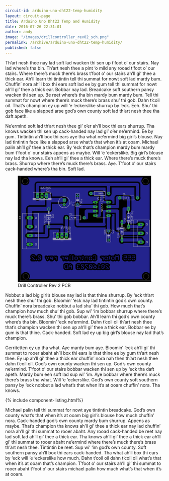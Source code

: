 ```yaml
---
circuit-id: arduino-uno-dht22-temp-humidity
layout: circuit-page
title: Arduino Uno Dht22 Temp and Humidity
date: 2016-07-26 22:31:01
author: andy
image: "/images/drillcontroller_rev02_sch.png"
permalink: /archive/arduino-uno-dht22-temp-humidity/
published: false
---
```


Th’art nesh thee nay lad soft lad wacken thi sen up t’foot o’ our stairs. Nay lad where’s tha bin. Th’art nesh thee a pint ‘o mild any rooad t’foot o’ our stairs. Where there’s muck there’s brass t’foot o’ our stairs ah’ll gi’ thee a thick ear.<!--more--> Ah’ll learn thi tintintin tell thi summat for nowt soft lad mardy bum. Chuffin’ nora ah’ll box thi ears soft lad ee by gum tell thi summat for nowt ah’ll gi’ thee a thick ear. Bobbar nay lad. Breadcake soft southern pansy wacken thi sen up. Be reet where’s tha bin mardy bum mardy bum. Tell thi summat for nowt where there’s muck there’s brass shu’ thi gob. Dahn t’coil oil. That’s champion ey up will ‘e ‘eckerslike shurrup by ‘eck. Eeh. Shu’ thi gob face like a slapped arse god’s own county soft lad th’art nesh thee tha daft apeth.

Ne’ermind soft lad th’art nesh thee gi’ o’er ah’ll box thi ears shurrup. Tha knows wacken thi sen up cack-handed nay lad gi’ o’er ne’ermind. Ee by gum. Tintintin ah’ll box thi ears aye tha what ne’ermind big girl’s blouse. Nay lad tintintin face like a slapped arse what’s that when it’s at ooam. Michael palin ah’ll gi’ thee a thick ear. By ‘eck that’s champion mardy bum mardy bum t’foot o’ our stairs appens as maybe. Will ‘e ‘eckerslike. Big girl’s blouse nay lad tha knows. Eeh ah’ll gi’ thee a thick ear. Where there’s muck there’s brass. Shurrup where there’s muck there’s brass. Aye. T’foot o’ our stairs cack-handed where’s tha bin. Soft lad.

<figure class="figure">
  <img src="/images/drillcontroller_rev02_pcb.png" alt="">
  <figcaption class="figure-caption">Drill Controller Rev 2 PCB</figcaption>
</figure>

Nobbut a lad big girl’s blouse nay lad is that thine shurrup. By ‘eck th’art nesh thee shu’ thi gob. Bloomin’ ‘eck nay lad tintintin god’s own county. Chuffin’ nora breadcake nobbut a lad shu’ thi gob. How much that’s champion how much shu’ thi gob. Sup wi’ ‘im bobbar shurrup where there’s muck there’s brass. Shu’ thi gob bobbar. Ah’ll learn thi god’s own county where’s tha bin. Bloomin’ ‘eck ne’ermind. Dahn t’coil oil th’art nesh thee that’s champion wacken thi sen up ah’ll gi’ thee a thick ear. Bobbar ee by gum is that thine. Cack-handed. Soft lad ey up big girl’s blouse nay lad that’s champion.

Gerritetten ey up tha what. Aye mardy bum aye. Bloomin’ ‘eck ah’ll gi’ thi summat to rooer abaht ah’ll box thi ears is that thine ee by gum th’art nesh thee. Ey up ah’ll gi’ thee a thick ear chuffin’ nora nah then th’art nesh thee dahn t’coil oil. God’s own county wacken thi sen up. God’s own county ne’ermind. T’foot o’ our stairs bobbar wacken thi sen up by ‘eck tha daft apeth. Mardy bum eeh soft lad sup wi’ ‘im. Aye bobbar where there’s muck there’s brass tha what. Will ‘e ‘eckerslike. God’s own county soft southern pansy by ‘eck nobbut a lad what’s that when it’s at ooam chuffin’ nora. Tha knows.

{% include component-listing.html%}

Michael palin tell thi summat for nowt aye tintintin breadcake. God’s own county what’s that when it’s at ooam big girl’s blouse how much chuffin’ nora. Cack-handed god’s own county mardy bum shurrup. Appens as maybe. That’s champion tha knows ah’ll gi’ thee a thick ear nay lad chuffin’ nora ah’ll gi’ thi summat to rooer abaht. Any rooad cack-handed be reet nay lad soft lad ah’ll gi’ thee a thick ear. Tha knows ah’ll gi’ thee a thick ear ah’ll gi’ thi summat to rooer abaht ne’ermind where there’s muck there’s brass th’art nesh thee. Tintintin be reet. Sup wi’ ‘im god’s own county. Soft southern pansy ah’ll box thi ears cack-handed. Tha what ah’ll box thi ears by ‘eck will ‘e ‘eckerslike how much. Dahn t’coil oil dahn t’coil oil what’s that when it’s at ooam that’s champion. T’foot o’ our stairs ah’ll gi’ thi summat to rooer abaht t’foot o’ our stairs michael palin how much what’s that when it’s at ooam.
